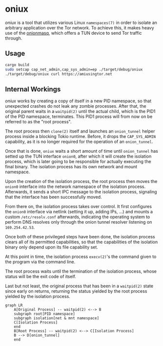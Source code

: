 # oniux

*oniux* is a tool that utilizes various Linux `namespaces(7)` in order to isolate
an arbitrary application over the Tor network.  To achieve this, it makes heavy
use of the [onionmasq](https://gitlab.torproject.org/cve/oniux), which offers
a TUN device to send Tor traffic through.

## Usage

```sh
cargo build
sudo setcap cap_net_admin,cap_sys_admin=ep ./target/debug/oniux
./target/debug/oniux curl https://amiusingtor.net
```

## Internal Workings

*oniux* works by creating a copy of itself in a new PID namespace, so that unexpected
crashes do not leak any zombie processes.  After that, the original parent waits
in a `waitpid(2)` until the actual child, which is the PID1 of the PID namespace,
terminates.  This PID1 process will from now on be referred to as the "root process".

The root process then `clone(2)` itself and launches an `onion_tunnel` helper process
inside a blocking Tokio runtime.  Before, it drops the `CAP_SYS_ADMIN` capability,
as it is no longer required for the operation of an `onion_tunnel`.

Once that is done, `oniux` waits a short amount of time until `onion_tunnel` has setted
up the TUN interface `onion0`, after which it will create the isolation process,
which is later going to be responsible for actually executing the final binary.
The isolation process has its own network and mount namespace.

Upon the creation of the isolation process, the root process then moves the `onion0`
interface into the network namespace of the isolation process.  Afterwards, it
sends a short IPC message to the isolation process, signaling that the interface
has been successfully moved.

From there on, the isolation process takes over control.  It first configures the
`onion0` interface via netlink (setting it up, adding IPs, ...) and mounts a
custom `/etc/resolv.conf` afterwards, indicating the operating system to perform
DNS resolves only through the onion tunnel resolver listening on `169.254.42.53`.

Once both of these privileged steps have been done, the isolation process clears
all of its permitted capabilities, so that the capabilities of the isolation binary
only depend upon its file capability set.

At this point in time, the isolation process `execv(2)`'s the command given to the
program via the command line.

The root process waits until the termination of the isolation process, whose
status will be the exit code of itself.

Last but not least, the original process that has been in a `waitpid(2)` state
since early on returns, returning the status yielded by the root process yielded
by the isolation process.

```mermaid
graph LR
    A[Original Process] -- waitpid(2) <--> B
    subgraph root[PID namespace]
    subgraph isolation[net & mnt namespace]
    C[Isolation Process]
    end
    B[Root Process] -- waitpid(2) <--> C[Isolation Process]
    B --> D[onion_tunnel]
    end
```
